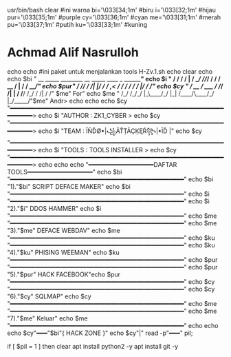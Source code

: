 usr/bin/bash
clear
#ini warna
bi='\033[34;1m' #biru
i='\033[32;1m' #hijau
pur='\033[35;1m' #purple
cy='\033[36;1m' #cyan
me='\033[31;1m' #merah
pu='\033[37;1m' #putih
ku='\033[33;1m' #kuning
# Achmad Alif Nasrulloh
echo
echo
#ini paket untuk menjalankan tools
H-Zv.1.sh
echo
clear
echo
echo $bi "      __  _____   ________ __    _____   ____  _   ________"
echo $i  "     / / / /   | / ____/ //_/   /__  /  / __ \/ | / / ____/"
echo $pur"     / /_/ / /| |/ /   / ,<        / /  / / / /  |/ / __/"
echo $cy "   / __  / ___ / /___/ /| |      / /__/ /_/ / /|  / /"   $me" For"
echo $me "  /_/ /_/_/  |_\____/_/ |_|     /____/\____/_/ |_/_____/"$me" Andr>
echo
echo
echo $cy "━━━━━━━━━━━━━━━━━━━━━━━━━━━━━━━━━━━━━━━━━━━━━━━━━━━━━━━━━━━━━━━━━━>
echo $i  "AUTHOR   : ZK1_CYBER                                              >
echo $cy "━━━━━━━━━━━━━━━━━━━━━━━━━━━━━━━━━━━━━━━━━━━━━━━━━━━━━━━━━━━━━━━━━━>
echo $i  "TEAM  : ÎÑĎØ•|꧁ĂŤȚÂÇĶĘŔ꧂|•ĪĎ                                    |"
echo $cy "━━━━━━━━━━━━━━━━━━━━━━━━━━━━━━━━━━━━━━━━━━━━━━━━━━━━━━━━━━━━━━━━━━>
echo $i  "TOOLS    : TOOLS INSTALLER                                        >
echo $cy "━━━━━━━━━━━━━━━━━━━━━━━━━━━━━━━━━━━━━━━━━━━━━━━━━━━━━━━━━━━━━━━━━━>
echo
echo
echo      "━━━━━━━━━━━━━━━━━━DAFTAR TOOLS━━━━━━━━━━━━━━━━━━"
echo $bi  "━━━━━━━━━━━━━━━━━━━━━━━━━━━━━━━━━━━━━━━━━━━━━━━━"
echo $bi   "1)."$bi" SCRIPT DEFACE MAKER"
echo $bi  "━━━━━━━━━━━━━━━━━━━━━━━━━━━━━━━━━━━━━━━━━━━━━━━━"
echo $i   "━━━━━━━━━━━━━━━━━━━━━━━━━━━━━━━━━━━━━━━━━━━━━━━━"
echo $i    "2)."$i" DDOS HAMMER"
echo $i   "━━━━━━━━━━━━━━━━━━━━━━━━━━━━━━━━━━━━━━━━━━━━━━━━"
echo $me  "━━━━━━━━━━━━━━━━━━━━━━━━━━━━━━━━━━━━━━━━━━━━━━━━"
echo $me   "3)."$me" DEFACE WEBDAV"
echo $me  "━━━━━━━━━━━━━━━━━━━━━━━━━━━━━━━━━━━━━━━━━━━━━━━━"
echo $ku  "━━━━━━━━━━━━━━━━━━━━━━━━━━━━━━━━━━━━━━━━━━━━━━━━"
echo $ku   "4)."$ku" PHISING WEEMAN"
echo $ku  "━━━━━━━━━━━━━━━━━━━━━━━━━━━━━━━━━━━━━━━━━━━━━━━━"
echo $pur "━━━━━━━━━━━━━━━━━━━━━━━━━━━━━━━━━━━━━━━━━━━━━━━━"
echo $pur  "5)."$pur" HACK FACEBOOK"echo $pur "━━━━━━━━━━━━━━━━━━━━━━━━━━━━━━━━━━━━━━━━━━━━━━━━"
echo $cy  "━━━━━━━━━━━━━━━━━━━━━━━━━━━━━━━━━━━━━━━━━━━━━━━━"
echo $cy   "6)."$cy" SQLMAP"
echo $cy  "━━━━━━━━━━━━━━━━━━━━━━━━━━━━━━━━━━━━━━━━━━━━━━━━"
echo $me  "━━━━━━━━━━━━━━━━━━━━━━━━━━━━━━━━━━━━━━━━━━━━━━━━"
echo $me   "7)."$me" Keluar"
echo $me  "━━━━━━━━━━━━━━━━━━━━━━━━━━━━━━━━━━━━━━━━━━━━━━━━"
echo
echo
echo $cy"━━━"$bi"{ HACK ZONE }"
echo $cy"|"
read -p"━━━" pil;

if [ $pil = 1 ]
then
clear
apt install python2 -y
apt install git -y

